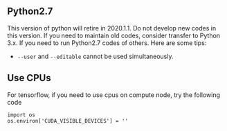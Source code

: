 ## Python2.7
This version of python will retire in 2020.1.1. Do not develop new codes in this version.
If you need to maintain old codes, consider transfer to Python 3.x.
If you need to run Python2.7 codes of others. Here are some tips:

* `--user` and `--editable` cannot be used simultaneously. 

## Use CPUs
For tensorflow, if you need to use cpus on compute node, try the following code
```
import os
os.environ['CUDA_VISIBLE_DEVICES'] = ''
```